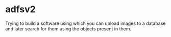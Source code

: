 # adfsv2
Trying to build a software using which you can upload images to a database and later search for them using the objects present in them.